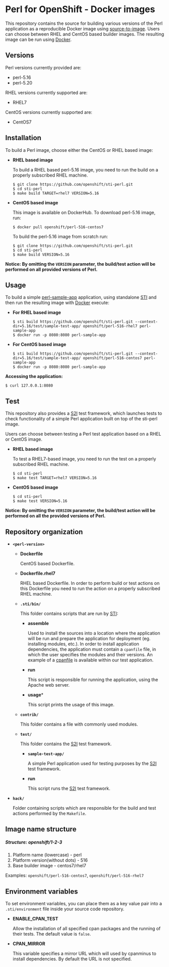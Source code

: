 Perl for OpenShift - Docker images
========================================

This repository contains the source for building various versions of 
the Perl application as a reproducible Docker image using
[source-to-image](https://github.com/openshift/source-to-image).
Users can choose between RHEL and CentOS based builder images.
The resulting image can be run using [Docker](http://docker.io).


Versions
---------------
Perl versions currently provided are:
* perl-5.16
* perl-5.20

RHEL versions currently supported are:
* RHEL7

CentOS versions currently supported are:
* CentOS7


Installation
---------------
To build a Perl image, choose either the CentOS or RHEL based image:
*  **RHEL based image**

    To build a RHEL based perl-5.16 image, you need to run the build on a properly
    subscribed RHEL machine.

    ```
    $ git clone https://github.com/openshift/sti-perl.git
    $ cd sti-perl
    $ make build TARGET=rhel7 VERSION=5.16
    ```

*  **CentOS based image**

    This image is available on DockerHub. To download perl-5.16 image, run:

    ```
    $ docker pull openshift/perl-516-centos7
    ```

    To build the perl-5.16 image from scratch run:

    ```
    $ git clone https://github.com/openshift/sti-perl.git
    $ cd sti-perl
    $ make build VERSION=5.16
    ```

**Notice: By omitting the `VERSION` parameter, the build/test action will be performed
on all provided versions of Perl.**


Usage
---------------------
To build a simple [perl-sample-app](https://github.com/openshift/sti-perl/tree/master/5.16/test/sample-test-app) application,
using standalone [STI](https://github.com/openshift/source-to-image) and then run the
resulting image with [Docker](http://docker.io) execute:

*  **For RHEL based image**
    ```
    $ sti build https://github.com/openshift/sti-perl.git --context-dir=5.16/test/sample-test-app/ openshift/perl-516-rhel7 perl-sample-app
    $ docker run -p 8080:8080 perl-sample-app
    ```

*  **For CentOS based image**
    ```
    $ sti build https://github.com/openshift/sti-perl.git --context-dir=5.16/test/sample-test-app/ openshift/perl-516-centos7 perl-sample-app
    $ docker run -p 8080:8080 perl-sample-app
    ```

**Accessing the application:**
```
$ curl 127.0.0.1:8080
```


Test
---------------------
This repository also provides a [S2I](https://github.com/openshift/source-to-image) test framework,
which launches tests to check functionality of a simple Perl application built on top of the sti-perl image.

Users can choose between testing a Perl test application based on a RHEL or CentOS image.

*  **RHEL based image**

    To test a RHEL7-based image, you need to run the test on a properly
    subscribed RHEL machine.

    ```
    $ cd sti-perl
    $ make test TARGET=rhel7 VERSION=5.16
    ```

*  **CentOS based image**

    ```
    $ cd sti-perl
    $ make test VERSION=5.16
    ```

**Notice: By omitting the `VERSION` parameter, the build/test action will be performed
on all the provided versions of Perl.**


Repository organization
------------------------
* **`<perl-version>`**

    * **Dockerfile**

        CentOS based Dockerfile.

    * **Dockerfile.rhel7**

        RHEL based Dockerfile. In order to perform build or test actions on this
        Dockerfile you need to run the action on a properly subscribed RHEL machine.

    * **`.sti/bin/`**

        This folder contains scripts that are run by [STI](https://github.com/openshift/source-to-image):

        *   **assemble**

            Used to install the sources into a location where the application
            will be run and prepare the application for deployment (eg. installing
            modules, etc.).
            In order to install application dependencies, the application must contain a
            `cpanfile` file, in which the user specifies the modules and their versions.
            An example of a [cpanfile](https://github.com/openshift/sti-perl/blob/master/5.16/test/sample-test-app/cpanfile) is available within our test application.

        *   **run**

            This script is responsible for running the application, using the
            Apache web server.

        *   **usage***

            This script prints the usage of this image.

    * **`contrib/`**

        This folder contains a file with commonly used modules.

    * **`test/`**

        This folder contains the [S2I](https://github.com/openshift/source-to-image)
        test framework.

        * **`sample-test-app/`**

            A simple Perl application used for testing purposes by the [S2I](https://github.com/openshift/source-to-image) test framework.

        * **run**

            This script runs the [S2I](https://github.com/openshift/source-to-image) test framework.

* **`hack/`**

    Folder containing scripts which are responsible for the build and test actions performed by the `Makefile`.


Image name structure
------------------------
##### Structure: openshift/1-2-3

1. Platform name (lowercase) - perl
2. Platform version(without dots) - 516
3. Base builder image - centos7/rhel7

Examples: `openshift/perl-516-centos7`, `openshift/perl-516-rhel7`


Environment variables
---------------------

To set environment variables, you can place them as a key value pair into a `.sti/environment`
file inside your source code repository.

* **ENABLE_CPAN_TEST**

    Allow the installation of all specified cpan packages and the running of their tests. The default value is `false`.

* **CPAN_MIRROR**

    This variable specifies a mirror URL which will used by cpanminus to install dependencies.
    By default the URL is not specified.

